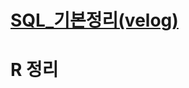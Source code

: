 # [SQL_기본정리(velog)](https://velog.io/@nikel4610/SQL-%EA%B8%B0%EB%B3%B8-%EC%A0%95%EB%A6%AC-1-egjtmma1)
  
  # R 정리

